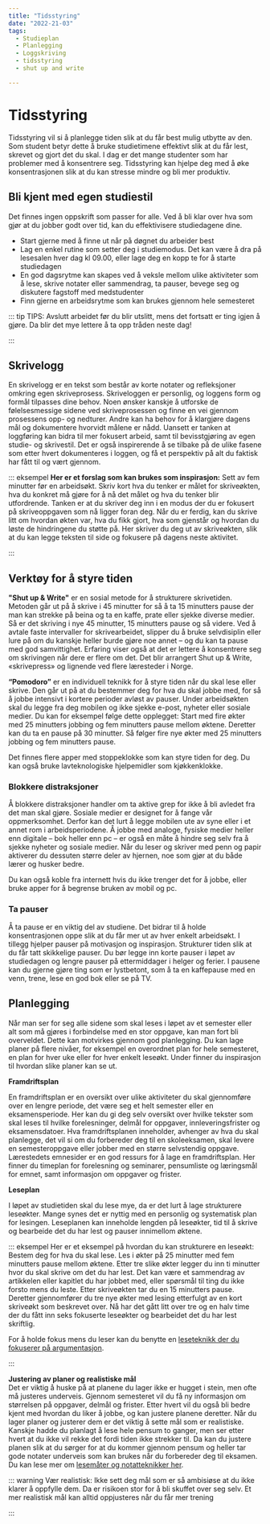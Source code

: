 ```yaml
---
title: "Tidsstyring"
date: "2022-21-03"
tags: 
  - Studieplan 
  - Planlegging
  - Loggskriving 
  - tidsstyring 
  - shut up and write 

---
```


# Tidsstyring

Tidsstyring vil si å planlegge tiden slik at du får best mulig utbytte av den. Som student betyr dette å bruke studietimene effektivt slik at du får lest, skrevet og gjort det du skal. I dag er det mange studenter som har problemer med å konsentrere seg. Tidsstyring kan hjelpe deg med å øke konsentrasjonen slik at du kan stresse mindre og bli mer produktiv.

## Bli kjent med egen studiestil
Det finnes ingen oppskrift som passer for alle. Ved å bli klar over hva som gjør at du jobber godt over tid, kan du effektivisere studiedagene dine.

-	Start gjerne med å finne ut når på døgnet du arbeider best  
-	Lag en enkel rutine som setter deg i studiemodus. Det kan være å dra på lesesalen hver dag kl 09.00, eller lage deg en kopp te for å starte studiedagen  
-	En god dagsrytme kan skapes ved å veksle mellom ulike aktiviteter som å lese, skrive notater eller sammendrag, ta pauser, bevege seg og diskutere fagstoff med medstudenter  
-	Finn gjerne en arbeidsrytme som kan brukes gjennom hele semesteret 

::: tip TIPS: Avslutt arbeidet før du blir utslitt, mens det fortsatt er ting igjen å gjøre. Da blir det mye lettere å ta opp tråden neste dag!

:::

## Skrivelogg 
En skrivelogg er en tekst som består av korte notater og refleksjoner omkring egen skriveprosess. Skriveloggen er personlig, og loggens form og formål tilpasses dine behov. Noen ønsker kanskje å utforske de følelsesmessige sidene ved skriveprosessen og finne en vei gjennom prosessens opp- og nedturer. Andre kan ha behov for å klargjøre dagens mål og dokumentere hvorvidt målene er nådd. Uansett er tanken at loggføring kan bidra til mer fokusert arbeid, samt til bevisstgjøring av egen studie- og skrivestil. Det er også inspirerende å se tilbake på de ulike fasene som etter hvert dokumenteres i loggen, og få et perspektiv på alt du faktisk har fått til og vært gjennom. 

::: eksempel **Her er et forslag som kan brukes som inspirasjon:**
Sett av fem minutter før en arbeidsøkt. Skriv kort hva du tenker er målet for skriveøkten, hva du konkret må gjøre for å nå det målet og hva du tenker blir utfordrende. Tanken er at du skriver deg inn i en modus der du er fokusert på skriveoppgaven som nå ligger foran deg. Når du er ferdig, kan du skrive litt om hvordan økten var, hva du fikk gjort, hva som gjenstår og hvordan du løste de hindringene du støtte på. Her skriver du deg ut av skriveøkten, slik at du kan legge teksten til side og fokusere på dagens neste aktivitet. 

::: 

## Verktøy for å styre tiden 
**"Shut up & Write"** er en sosial metode for å strukturere skrivetiden. Metoden går ut på å skrive i 45 minutter for så å ta 15 minutters pause der man kan strekke på beina og ta en kaffe, prate eller sjekke diverse medier. Så er det skriving i nye 45 minutter, 15 minutters pause og så videre. Ved å avtale faste intervaller for skrivearbeidet, slipper du å bruke selvdisiplin eller lure på om du kanskje heller burde gjøre noe annet – og du kan ta pause med god samvittighet. Erfaring viser også at det er lettere å konsentrere seg om skrivingen når dere er flere om det. Det blir arrangert Shut up & Write, «skrivepress» og lignende ved flere læresteder i Norge.

**“Pomodoro”** er en individuell teknikk for å styre tiden når du skal lese eller skrive. Den går ut på at du bestemmer deg for hva du skal jobbe med, for så å jobbe intensivt i kortere perioder avløst av pauser. Under arbeidsøkten skal du legge fra deg mobilen og ikke sjekke e-post, nyheter eller sosiale medier. Du kan for eksempel følge dette opplegget:
Start med fire økter med 25 minutters jobbing og fem minutters pause mellom øktene. Deretter kan du ta en pause på 30 minutter. Så følger fire nye økter med 25 minutters jobbing og fem minutters pause. 

Det finnes flere apper med stoppeklokke som kan styre tiden for deg. Du kan også bruke lavteknologiske hjelpemidler som kjøkkenklokke. 

### Blokkere distraksjoner 
Å blokkere distraksjoner handler om ta aktive grep for ikke å bli avledet fra det man skal gjøre. Sosiale medier er designet for å fange vår oppmerksomhet. Derfor kan det lurt å legge mobilen ute av syne eller i et annet rom i arbeidsperiodene. Å jobbe med analoge, fysiske medier heller enn digitale –  bok heller enn pc – er også en måte å hindre seg selv fra å sjekke nyheter og sosiale medier. Når du leser og skriver med penn og papir aktiverer du dessuten større deler av hjernen, noe som gjør at du både lærer og husker bedre. 

Du kan også koble fra internett hvis du ikke trenger det for å jobbe, eller bruke apper for å begrense bruken av mobil og pc. 

### Ta pauser
Å ta pause er en viktig del av studiene. Det bidrar til å holde konsentrasjonen oppe slik at du får mer ut av hver enkelt arbeidsøkt. I tillegg hjelper pauser på motivasjon og inspirasjon. Strukturer tiden slik at du får tatt skikkelige pauser. Du bør legge inn korte pauser i løpet av studiedagen og lengre pauser på ettermiddager i helger og ferier. I pausene kan du gjerne gjøre ting som er lystbetont, som å ta en kaffepause med en venn, trene, lese en god bok eller se på TV.

## Planlegging
Når man ser for seg alle sidene som skal leses i løpet av et semester eller alt som må gjøres i forbindelse med en stor oppgave, kan man fort bli overveldet. Dette kan motvirkes gjennom god planlegging. Du kan lage planer på flere nivåer, for eksempel en overordnet plan for hele semesteret, en plan for hver uke eller for hver enkelt leseøkt. Under finner du inspirasjon til hvordan slike planer kan se ut.

**Framdriftsplan**

En framdriftsplan er en oversikt over ulike aktiviteter du skal gjennomføre over en lengre periode, det være seg et helt semester eller en eksamensperiode. Her kan du gi deg selv oversikt over hvilke tekster som skal leses til hvilke forelesninger, delmål for oppgaver, innleveringsfrister og eksamensdatoer. Hva framdriftsplanen inneholder, avhenger av hva du skal planlegge, det vil si om du forbereder deg til en skoleeksamen, skal levere en semesteroppgave eller jobber med en større selvstendig oppgave. Lærestedets emnesider er en god ressurs for å lage en framdriftsplan. Her finner du timeplan for forelesning og seminarer, pensumliste og læringsmål for emnet, samt informasjon om oppgaver og frister. 

**Leseplan**

I løpet av studietiden skal du lese mye, da er det lurt å lage strukturere leseøkter. Mange synes det er nyttig med en personlig og systematisk plan for lesingen. Leseplanen kan inneholde lengden på leseøkter, tid til å skrive og bearbeide det du har lest og pauser innimellom øktene. 

::: eksempel Her er et eksempel på hvordan du kan strukturere en leseøkt:  
Bestem deg for hva du skal lese. Les i økter på 25 minutter med fem minutters pause mellom øktene. Etter tre slike økter legger du inn ti minutter hvor du skal skrive om det du har lest. Det kan være et sammendrag av artikkelen eller kapitlet du har jobbet med, eller spørsmål til ting du ikke forsto mens du leste. Etter skriveøkten tar du en 15 minutters pause. Deretter gjennomfører du tre nye økter med lesing etterfulgt av en kort skriveøkt som beskrevet over. Nå har det gått litt over tre og en halv time der du fått inn seks fokuserte leseøkter og bearbeidet det du har lest skriftlig. 

For å holde fokus mens du leser kan du benytte en [leseteknikk der du fokuserer på argumentasjon](/studieteknikk/lesemater.html/). 

::: 

**Justering av planer og realistiske mål**  
Det er viktig å huske på at planene du lager ikke er hugget i stein, men ofte må justeres underveis. Gjennom semesteret vil du få ny informasjon om størrelsen på oppgaver, delmål og frister. Etter hvert vil du også bli bedre kjent med hvordan du liker å jobbe, og kan justere planene deretter. Når du lager planer og justerer dem er det viktig å sette mål som er realistiske. Kanskje hadde du planlagt å lese hele pensum to ganger, men ser etter hvert at du ikke vil rekke det fordi tiden ikke strekker til. Da kan du justere planen slik at du sørger for at du kommer gjennom pensum og heller tar gode notater underveis som kan brukes når du forbereder deg til eksamen. Du kan lese mer om [lesemåter og notatteknikker her](lesemater.md).

::: warning Vær realistisk: Ikke sett deg mål som er så ambisiøse at du ikke klarer å oppfylle dem. Da er risikoen stor for å bli skuffet over seg selv. Et mer realistisk mål kan alltid oppjusteres når du får mer trening

:::
